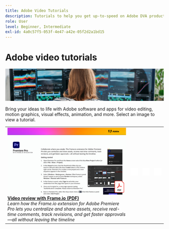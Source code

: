 ```yaml
---
title: Adobe Video Tutorials
description: Tutorials to help you get up-to-speed on Adobe DVA products
role: User
level: Beginner, Intermediate
exl-id: 4a0c57f5-053f-4e47-a42e-05f2d2a1bd15
---
```

# Adobe video tutorials

![Creative Cloud Hero Image](../assets/CCEbanner-DVA.png)

Bring your ideas to life with Adobe software and apps for video editing, motion graphics, visual effects, animation, and more. Select an image to view a tutorial.

<table>
<tr>
 <td>
   <a href="video-review-frame-io.md">
      <img alt="Video review with Frame-io" src="assets/Videoreviewwithframe.jpg" />
   </a>
    <div>
   <a href="video-review-frame-io.md"><strong>Video review with Frame.io (PDF)</strong></a>
    </div>
    <em>Learn how the Frame.io extension for Adobe Premiere Pro lets you centralize and share assets, receive real-time comments, track revisions, and get faster approvals—all without leaving the timeline </em>
    <br>
  </td>
  <td>
    <img alt="Spacer" src="../assets/acrobat_PDF_whitespacer_96.png" />
    <div>
    <br>
  </td>
  <td>
    <img alt="Spacer" src="../assets/acrobat_PDF_whitespacer_96.png" />
    <div>
    <br>
  </td>
  <td>
    <img alt="Spacer" src="../assets/acrobat_PDF_whitespacer_96.png" />
    <div>
    <br>
  </td>
</tr>
</table>
